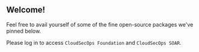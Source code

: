## Welcome!

Feel free to avail yourself of some of the fine open-source packages we've pinned below.

Please log in to access `CloudSecOps Foundation` and `CloudSecOps SOAR`.

